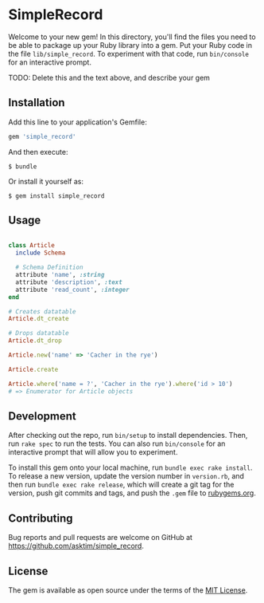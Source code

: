 # SimpleRecord

Welcome to your new gem! In this directory, you'll find the files you need to be able to package up your Ruby library into a gem. Put your Ruby code in the file `lib/simple_record`. To experiment with that code, run `bin/console` for an interactive prompt.

TODO: Delete this and the text above, and describe your gem

## Installation

Add this line to your application's Gemfile:

```ruby
gem 'simple_record'
```

And then execute:

    $ bundle

Or install it yourself as:

    $ gem install simple_record

## Usage

```ruby

class Article
  include Schema

  # Schema Definition
  attribute 'name', :string
  attribute 'description', :text
  attribute 'read_count', :integer
end

# Creates datatable
Article.dt_create

# Drops datatable
Article.dt_drop

Article.new('name' => 'Cacher in the rye')

Article.create

Article.where('name = ?', 'Cacher in the rye').where('id > 10')
# => Enumerator for Article objects

```

## Development

After checking out the repo, run `bin/setup` to install dependencies. Then, run `rake spec` to run the tests. You can also run `bin/console` for an interactive prompt that will allow you to experiment.

To install this gem onto your local machine, run `bundle exec rake install`. To release a new version, update the version number in `version.rb`, and then run `bundle exec rake release`, which will create a git tag for the version, push git commits and tags, and push the `.gem` file to [rubygems.org](https://rubygems.org).

## Contributing

Bug reports and pull requests are welcome on GitHub at https://github.com/asktim/simple_record.


## License

The gem is available as open source under the terms of the [MIT License](http://opensource.org/licenses/MIT).
